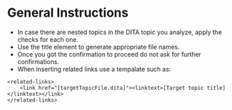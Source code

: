General Instructions
===========

 * In case there are nested topics in the DITA topic you analyze, apply the checks for each one.
 * Use the title element to generate appropriate file names. 
 * Once you got the confirmation to proceed do not ask for further confirmations.
 * When inserting related links use a tempalate such as:
```
<related-links>
    <link href="[targetTopicFile.dita]"><linktext>[Target topic title]</linktext></link>
</related-links>
```

